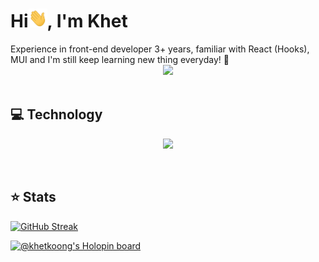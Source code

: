 <h1>Hi<img src="https://raw.githubusercontent.com/KevinPatel04/KevinPatel04/master/Hi.gif" width="30px" height="30px">, I'm Khet </h1>
Experience in front-end developer 3+ years, familiar with React (Hooks), MUI and I'm still keep learning new thing everyday! 📖
<br />

<div align="center">
<img src="https://camo.githubusercontent.com/63371d36886ee658f5a97401f393e1ab1684b2fd3de674b8f5efc7d410b2a3d0/68747470733a2f2f6d656469612e67697068792e636f6d2f6d656469612f57556c706c634d704f43456d5447427442572f67697068792e676966">
</div>
<br />

## 💻 Technology
<p align="center">
  <a href="https://skillicons.dev">
    <img src="https://skillicons.dev/icons?i=ts,react,nextjs,firebase,git,github,materialui,vscode,figma,stackoverflow" />
  </a>
</p>
<br />

## ⭐️ Stats
[![GitHub Streak](https://streak-stats.demolab.com?user=khetkoong&theme=radical&hide_border=true&card_width=800)](https://git.io/streak-stats)
<br />

[![@khetkoong's Holopin board](https://holopin.io/api/user/board?user=khetkoong)](https://holopin.io/@khetkoong)

